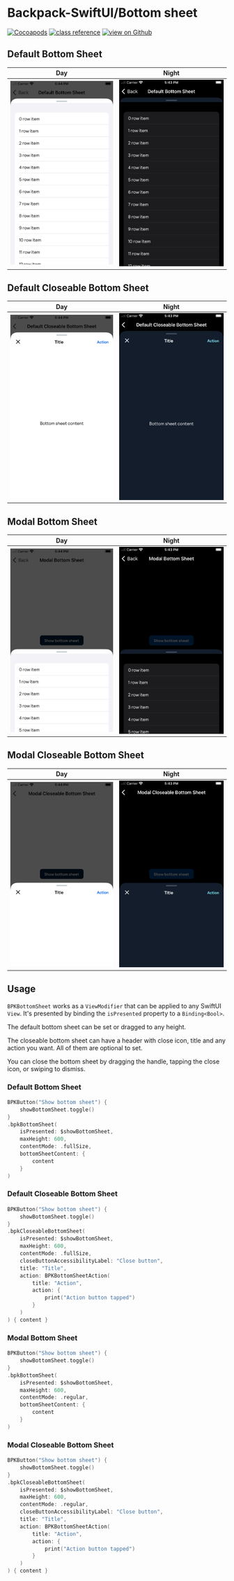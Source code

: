 
# Backpack-SwiftUI/Bottom sheet

[![Cocoapods](https://img.shields.io/cocoapods/v/Backpack-SwiftUI.svg?style=flat)](hhttps://cocoapods.org/pods/Backpack-SwiftUI)
[![class reference](https://img.shields.io/badge/Class%20reference-iOS-blue)](https://backpack.github.io/ios/versions/latest/swiftui/Structs/BPKBottomSheet.html)
[![view on Github](https://img.shields.io/badge/Source%20code-GitHub-lightgrey)](https://github.com/Skyscanner/backpack-ios/tree/main/Backpack-SwiftUI/BPKBottomSheet)

## Default Bottom Sheet

| Day | Night |
| --- | --- |
| <img src="https://raw.githubusercontent.com/Skyscanner/backpack-ios/main/screenshots/iPhone-swiftui_bittom-sheet___default_lm.png" alt="" width="375" /> |<img src="https://raw.githubusercontent.com/Skyscanner/backpack-ios/main/screenshots/iPhone-swiftui_bittom-sheet___default_dm.png" alt="" width="375" /> |

## Default Closeable Bottom Sheet

| Day | Night |
| --- | --- |
| <img src="https://raw.githubusercontent.com/Skyscanner/backpack-ios/main/screenshots/iPhone-swiftui_bittom-sheet___default-closeable_lm.png" alt="" width="375" /> |<img src="https://raw.githubusercontent.com/Skyscanner/backpack-ios/main/screenshots/iPhone-swiftui_bittom-sheet___default-closeable_dm.png" alt="" width="375" /> |

 
## Modal Bottom Sheet

| Day | Night |
| --- | --- |
| <img src="https://raw.githubusercontent.com/Skyscanner/backpack-ios/main/screenshots/iPhone-swiftui_bittom-sheet___modal_lm.png" alt="" width="375" /> |<img src="https://raw.githubusercontent.com/Skyscanner/backpack-ios/main/screenshots/iPhone-swiftui_bittom-sheet___modal_dm.png" alt="" width="375" /> |

## Modal Closeable Bottom Sheet

| Day | Night |
| --- | --- |
| <img src="https://raw.githubusercontent.com/Skyscanner/backpack-ios/main/screenshots/iPhone-swiftui_bittom-sheet___modal-closeable_lm.png" alt="" width="375" /> |<img src="https://raw.githubusercontent.com/Skyscanner/backpack-ios/main/screenshots/iPhone-swiftui_bittom-sheet___modal-closeable_dm.png" alt="" width="375" /> |

## Usage

`BPKBottomSheet` works as a `ViewModifier` that can be applied to any SwiftUI `View`.
It's presented by binding the `isPresented` property to a `Binding<Bool>`.

The default bottom sheet can be set or dragged to any height.

The closeable bottom sheet can have a header with close icon, title and any action you want. All of them are optional to set.

You can close the bottom sheet by dragging the handle, tapping the close icon, or swiping to dismiss.

### Default Bottom Sheet

```swift
BPKButton("Show bottom sheet") {
    showBottomSheet.toggle()
}
.bpkBottomSheet(
    isPresented: $showBottomSheet,
    maxHeight: 600,
    contentMode: .fullSize,
    bottomSheetContent: {
        content
    }
)
```

### Default Closeable Bottom Sheet

```swift
BPKButton("Show bottom sheet") {
    showBottomSheet.toggle()
}
.bpkCloseableBottomSheet(
    isPresented: $showBottomSheet,
    maxHeight: 600,
    contentMode: .fullSize,
    closeButtonAccessibilityLabel: "Close button",
    title: "Title",
    action: BPKBottomSheetAction(
        title: "Action",
        action: {
            print("Action button tapped")
        }
    )
) { content }
```

### Modal Bottom Sheet

```swift
BPKButton("Show bottom sheet") {
    showBottomSheet.toggle()
}
.bpkBottomSheet(
    isPresented: $showBottomSheet,
    maxHeight: 600,
    contentMode: .regular,
    bottomSheetContent: {
        content
    }
)
```


### Modal Closeable Bottom Sheet

```swift
BPKButton("Show bottom sheet") {
    showBottomSheet.toggle()
}
.bpkCloseableBottomSheet(
    isPresented: $showBottomSheet,
    maxHeight: 600,
    contentMode: .regular,
    closeButtonAccessibilityLabel: "Close button",
    title: "Title",
    action: BPKBottomSheetAction(
        title: "Action",
        action: {
            print("Action button tapped")
        }
    )
) { content }
```
